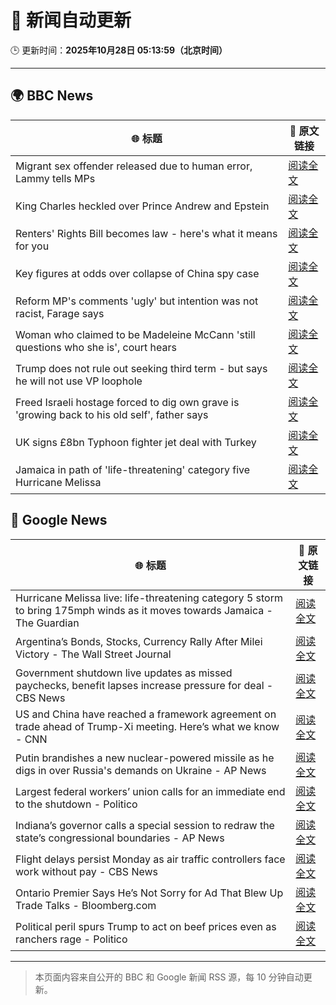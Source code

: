 # 🧠 新闻自动更新

🕒 更新时间：**2025年10月28日 05:13:59（北京时间）**

---

## 🌍 BBC News

| 🌐 标题 | 🔗 原文链接 |
|--------|-------------|
| Migrant sex offender released due to human error, Lammy tells MPs | [阅读全文](https://www.bbc.com/news/articles/cq503p7yjypo?at_medium=RSS&at_campaign=rss) |
| King Charles heckled over Prince Andrew and Epstein | [阅读全文](https://www.bbc.com/news/articles/cp8empv38vgo?at_medium=RSS&at_campaign=rss) |
| Renters' Rights Bill becomes law - here's what it means for you | [阅读全文](https://www.bbc.com/news/articles/cqjwqp72y7ro?at_medium=RSS&at_campaign=rss) |
| Key figures at odds over collapse of China spy case | [阅读全文](https://www.bbc.com/news/articles/cp8y2pn7l7xo?at_medium=RSS&at_campaign=rss) |
| Reform MP's comments 'ugly' but intention was not racist, Farage says | [阅读全文](https://www.bbc.com/news/articles/c78z4eyvnx1o?at_medium=RSS&at_campaign=rss) |
| Woman who claimed to be Madeleine McCann 'still questions who she is', court hears | [阅读全文](https://www.bbc.com/news/articles/cj0emv1r33do?at_medium=RSS&at_campaign=rss) |
| Trump does not rule out seeking third term - but says he will not use VP loophole | [阅读全文](https://www.bbc.com/news/articles/c797q57ple9o?at_medium=RSS&at_campaign=rss) |
| Freed Israeli hostage forced to dig own grave is 'growing back to his old self', father says | [阅读全文](https://www.bbc.com/news/articles/cy4pyw1jmgwo?at_medium=RSS&at_campaign=rss) |
| UK signs £8bn Typhoon fighter jet deal with Turkey | [阅读全文](https://www.bbc.com/news/articles/cvgk8zz7r5lo?at_medium=RSS&at_campaign=rss) |
| Jamaica in path of 'life-threatening' category five Hurricane Melissa | [阅读全文](https://www.bbc.com/news/articles/c2dr0z57nygo?at_medium=RSS&at_campaign=rss) |

## 📰 Google News

| 🌐 标题 | 🔗 原文链接 |
|--------|-------------|
| Hurricane Melissa live: life-threatening category 5 storm to bring 175mph winds as it moves towards Jamaica - The Guardian | [阅读全文](https://news.google.com/rss/articles/CBMi2AFBVV95cUxPUDdpM2JwZ3ZGU3pPaFd4WDFWRkcwTy1sX21HS3FNVUcxUmk3UEJYTGJsVDE3Z3BISEoyTGU4V1Z3dVFqTWlZTlJab245S0ZrQUpScUpYQVIzeDRWXzBFOUF3eWVFaHpzRFRObm9OZEJMYzV6ZDN0QjRBS2RvdjJMbDhkbDBnLXhva3F4ckE5N2d2d0R5ZDhzYmJrcFZxRzFRMmVOS1NRdlpuVFBzU1JodXhaN2R0Vk1oM0JUa0NWMG5BWjRQZ0UwUDBsWWtqV3lZM3FvWWhyanA?oc=5) |
| Argentina’s Bonds, Stocks, Currency Rally After Milei Victory - The Wall Street Journal | [阅读全文](https://news.google.com/rss/articles/CBMikwFBVV95cUxNNlhaTHEtcFlEWmVzb2JOaGtXU1B3R1ZjSVFaNDVsYlV4eHA2ZkV3NTJkc0tiRlFlSkQ3VWNqR1VHdHdmdm5zVzAxTE1rZGdZa2o4SVQ0dy1XdlJ5R1BGUTVQbjRiUl85V0JXQnY0Qi1mUFFYV21oZG1EVWx2aXNEaVh1MnRha0ZmckptQjlyM3FPYnM?oc=5) |
| Government shutdown live updates as missed paychecks, benefit lapses increase pressure for deal - CBS News | [阅读全文](https://news.google.com/rss/articles/CBMimAFBVV95cUxORG96dDByV3ZhMFZ3dDRsTThqaUtJdFp3NnJpRFB0TDdDbDJLa0NtWDNfODV2MTc5Vm1TaXNuX1BSLVBnQkRWSm1VWlB0ZUJQZW0wcGpEZ0dTb0J2Y0d0U0FiZWw0SHIyRERWZ011dEtlbmgzeEthU0NKOHdJcURnZU5SQ1pDcTBRdG9UU1VJVU1uQkxYLTVuYdIBngFBVV95cUxNbl91UWFpZjQ2RTFORXE2R1RJMkpXOUFGRVVITXNXYzU1bWg5Z00tcHRha1ZLT0dlRjFVdS1ieGdubDg0alJNLThzVHVyWkp6endfZ2FtY3BDRldVdVgxXzNZNDhDano4Y3FvQ0VndjJDTTlnM0VSQlRpaXJZYlFPVmhQTVJsWkthYlZvOXVtN1pnSDlxM3BiMWhPMk1xZw?oc=5) |
| US and China have reached a framework agreement on trade ahead of Trump-Xi meeting. Here’s what we know - CNN | [阅读全文](https://news.google.com/rss/articles/CBMigwFBVV95cUxOT0ZhaDlYeWpiUEZDSnl5ZGRDeHZKSG1aR0tSSFRZMGktajRwRm45X3VvQWVRa0RYMTQ2c3Vlc1BHb2k4V25sd0FtQTBuTlhYS0stQ2I1VU9qenFVT1F1cE84RS1mQmQzZm90c0x5eVBMOGVzd2VsbGh3UzBUUWJYb21vYw?oc=5) |
| Putin brandishes a new nuclear-powered missile as he digs in over Russia's demands on Ukraine - AP News | [阅读全文](https://news.google.com/rss/articles/CBMirwFBVV95cUxORGZ6cFFxX0ZXc1FwazgyRXdxU1kzQUN2SHhwekZjVHNWVmxEVHhldXNWZ0ZZNnhBQ1YyMloyNFhMeW1CYmFpWnhrSi1VTl9PdWIzdmNsY3I2aU9Ocnk2ZjJpVHo3eGxXODFDaHhSRGM0QTh5TkhIMlczQndGemZZd3FwYTRuR1QyRlZDOVJZWHlJTl90MmtCQzdrYUVFeWRUNXZicjRPaDU0WVZiTzZR?oc=5) |
| Largest federal workers’ union calls for an immediate end to the shutdown - Politico | [阅读全文](https://news.google.com/rss/articles/CBMikwFBVV95cUxOQU9SMjJRU01IOEM2a2RkLWdhdWw5SVZhU0lXbFd1UUtDa1g4Yzhndmp1c2NIQTJoU21XX3F4X0djSzc2WlB6cExibVZHRFhWUEtFU3pnZ1FyVU1FOFYweGlRX2hwclphU0tVX21KUVE2aDRSX0ZqNDlveHBKTzY3b2oyNGpHUkhmRWZCQnhNbnh5OUE?oc=5) |
| Indiana’s governor calls a special session to redraw the state’s congressional boundaries - AP News | [阅读全文](https://news.google.com/rss/articles/CBMipgFBVV95cUxORmR1TTcyZnhjS0dvdkl0LWpQUDB5cEJpb0xYYmxGcmltNHNXb1RhZWl6dE4wU3FPeHBpN2JfZHBWNkU0WVRLbmNkclNBdGhCdGdSa21tYmNzcDVpa0lVQ2JpSlVmVFdqSklQanA5Y1pxNWU3WU5maGNwYi1PZ2ctc29NcFo4MlBHNW5ReXl3c2Y5ZVNKWkVWQm9yQ21TRXVwelBhRDJR?oc=5) |
| Flight delays persist Monday as air traffic controllers face work without pay - CBS News | [阅读全文](https://news.google.com/rss/articles/CBMimgFBVV95cUxPQXlJVHhlOTRiR3JBeVZWNHdweUhCV2pPR1ZKd0lxNV9vbHU3X0p2d3ZhNndPRXdHbzR2R1lzdTZJbHBRdkVWaXdRcjhfdDJWRlpuS2k2X0ZLeXZFUGp3YzYycUpWVVBjQ2NjMU5NVUJMMGxmdjFPc1c2UXY4NU42OERrcEc3VkNLT2JieEdzenRSUVVSMEJMakhn0gGfAUFVX3lxTE9FRzl3cG5INVM0NmJ5YTk5WDd2LVhjV2xYMHRYbTFKYUFwVzJhUEFGUVc2NmFERzRRdC13Skk3YWNQcGtJeldzZVRHcVUyaWNIV2lSTTFQRFdTUW45QTI4a0VUS1NKX3NlNWpOaXRuekpxdFRHcFRvSk95RHZOcDl4dlRWSlI0NVl2XzBVd0w0dXIzZWpNQms1LXUzdzJiMA?oc=5) |
| Ontario Premier Says He’s Not Sorry for Ad That Blew Up Trade Talks - Bloomberg.com | [阅读全文](https://news.google.com/rss/articles/CBMiugFBVV95cUxOdk5lQzRodXBRSG9iWGVCeDJXaFZ4VmdrLU1oazFIV1g4cVV5dUV2Qm10V2RqR01HQzRraFhZNTFnNlNPOUtlVTh3clNnWnhtMmF1WjQwNXRtRzJBS1FSRGFqeG0tUnBYZTUwMDNoS21MSFdMUE1iUVZCTlVVdGdva2JfSE1kYlZQTEtMajE2Z3N5U3Z0Q1kwMnBxSzR3SHAyRjZjVFZRb0M0NWVwT1B1cnlSWVM1bFJiZmc?oc=5) |
| Political peril spurs Trump to act on beef prices even as ranchers rage - Politico | [阅读全文](https://news.google.com/rss/articles/CBMiwwFBVV95cUxNZjlnUDZVbGNuQW1HUjVRZndZOWgwUE9teGxPUy1aVVN2UTdPQkRVeGtROWdsWllwcnpJTHRlWFIyTXo1REt1V3c1a0lNdTB1WXNYdXFDMDIzZkRlWTNPOHVUT0dsRXJZQWFBNlJ6cm03b1I2VVdidnlualdJYzR4Tk5DZTlJbUd6Wkk3QjA1UlNWbXVEX3lmY1pIckRVdEkxLVpQUXg5LW9QRW9vYjZ0c3gwbm9EdFN1SkJzbVpuYlVqb1U?oc=5) |

---
> 本页面内容来自公开的 BBC 和 Google 新闻 RSS 源，每 10 分钟自动更新。